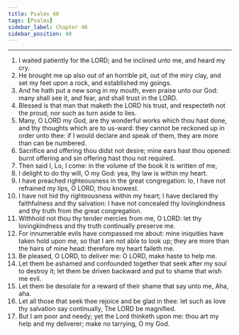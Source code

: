 ```yaml
---
title: Psalms 40
tags: [Psalms]
sidebar_label: Chapter 40
sidebar_position: 40
---
```


---
1. I waited patiently for the LORD; and he inclined unto me, and heard my cry.
2. He brought me up also out of an horrible pit, out of the miry clay, and set my feet upon a rock, and established my goings.
3. And he hath put a new song in my mouth, even praise unto our God: many shall see it, and fear, and shall trust in the LORD.
4. Blessed is that man that maketh the LORD his trust, and respecteth not the proud, nor such as turn aside to lies.
5. Many, O LORD my God, are thy wonderful works which thou hast done, and thy thoughts which are to us-ward: they cannot be reckoned up in order unto thee: if I would declare and speak of them, they are more than can be numbered.
6. Sacrifice and offering thou didst not desire; mine ears hast thou opened: burnt offering and sin offering hast thou not required.
7. Then said I, Lo, I come: in the volume of the book it is written of me,
8. I delight to do thy will, O my God: yea, thy law is within my heart.
9. I have preached righteousness in the great congregation: lo, I have not refrained my lips, O LORD, thou knowest.
10. I have not hid thy righteousness within my heart; I have declared thy faithfulness and thy salvation: I have not concealed thy lovingkindness and thy truth from the great congregation.
11. Withhold not thou thy tender mercies from me, O LORD: let thy lovingkindness and thy truth continually preserve me.
12. For innumerable evils have compassed me about: mine iniquities have taken hold upon me, so that I am not able to look up; they are more than the hairs of mine head: therefore my heart faileth me.
13. Be pleased, O LORD, to deliver me: O LORD, make haste to help me.
14. Let them be ashamed and confounded together that seek after my soul to destroy it; let them be driven backward and put to shame that wish me evil.
15. Let them be desolate for a reward of their shame that say unto me, Aha, aha.
16. Let all those that seek thee rejoice and be glad in thee: let such as love thy salvation say continually, The LORD be magnified.
17. But I am poor and needy; yet the Lord thinketh upon me: thou art my help and my deliverer; make no tarrying, O my God.
